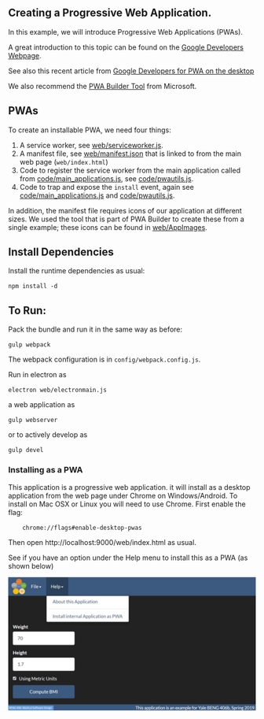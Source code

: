 ## Creating a Progressive Web Application.

In this example, we will introduce Progressive Web Applications (PWAs).

A great introduction to this topic can be found on the
[Google Developers Webpage](https://developers.google.com/web/progressive-web-apps/).

See also this recent article from [Google Developers for PWA on the desktop](https://developers.google.com/web/progressive-web-apps/desktop)

We also recommend the [PWA Builder Tool](https://www.pwabuilder.com/) from Microsoft.

## PWAs

To create an installable PWA, we need four things:

1. A service worker, see [web/serviceworker.js](web/serviceworker.js).
2. A manifest file, see [web/manifest.json](web/manifest.json) that is linked to from the main
   web page (`web/index.html`)
3. Code to register the service worker from the main application called from
   [code/main_applications.js](code/main_application.js), see
   [code/pwautils.js](code/pwautils.js).
4. Code to trap and expose the `install` event, again see [code/main_applications.js](code/main_application.js) and 
   [code/pwautils.js](code/pwautils.js).

In addition, the manifest file requires icons of our application at different
sizes. We used the tool that is part of PWA Builder to create these from a
single example; these icons can be found in [web/AppImages](web/AppImages).

## Install Dependencies

Install the runtime dependencies as usual:

	npm install -d
    
## To Run:

Pack the bundle and run it in the same way as before:

    gulp webpack
    
The webpack configuration is in `config/webpack.config.js`. 
    
Run in electron as 

    electron web/electronmain.js

a web application as

    gulp webserver

or to actively develop as

    gulp devel
    
### Installing as a PWA

This application is a progressive web application. it will install as a desktop
application from the web page under Chrome on Windows/Android. To
install on Mac OSX or Linux you will need to use Chrome. First enable the flag:
   
        chrome://flags#enable-desktop-pwas
        
Then open http://localhost:9000/web/index.html as usual.

See if you have an option under the Help menu to install this as a PWA (as
shown below)

![Install as PWA](../complete/docs/pwa.jpg)

